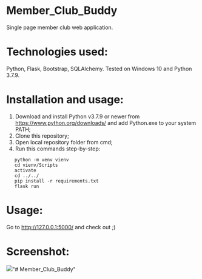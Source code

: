 # Member_Club_Buddy
Single page member club web application.

# Technologies used:
Python, Flask, Bootstrap, SQLAlchemy. Tested on Windows 10 and Python 3.7.9.

# Installation and usage:
1. Download and install Python v3.7.9 or newer from https://www.python.org/downloads/ and add Python.exe to your system PATH;
2. Clone this repository;
3. Open local repository folder from cmd;
4. Run this commands step-by-step:
```
   python -m venv vienv
   cd vienv/Scripts
   activate
   cd ../../
   pip install -r requirements.txt
   flask run
```
# Usage:
Go to http://127.0.0.1:5000/ and check out ;)

# Screenshot:

<img src='https://i.imgur.com/kK3QUsF.png'>"# Member_Club_Buddy" 

